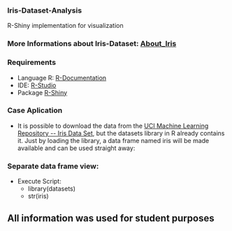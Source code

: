 ### Iris-Dataset-Analysis
R-Shiny implementation for visualization
### More Informations about Iris-Dataset: [About_Iris](http://www.lac.inpe.br/~rafael.santos/Docs/CAP394/WholeStory-Iris.html)
### Requirements
- Language R: [R-Documentation](https://cran.r-project.org/bin/windows/base/)
- IDE: [R-Studio](https://rstudio.com/products/rstudio/download/)
- Package [R-Shiny](https://shiny.rstudio.com/)
### Case Aplication
- It is possible to download the data from the [UCI Machine Learning Repository -- Iris Data Set](http://archive.ics.uci.edu/ml/datasets/Iris), but the datasets library in R already contains it. Just by loading the library, a data frame named iris will be made available and can be used straight away:
### Separate data frame view:
 - Execute Script:
   - library(datasets)
   - str(iris)
## All information was used for student purposes
